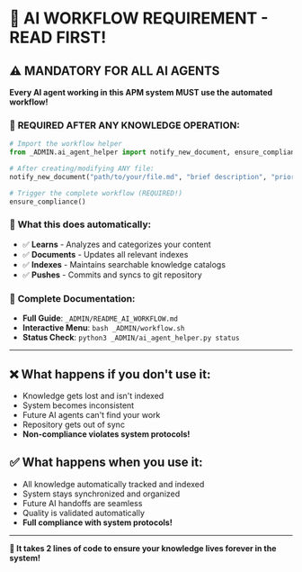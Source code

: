 # 🤖 AI WORKFLOW REQUIREMENT - READ FIRST! 

## ⚠️ **MANDATORY FOR ALL AI AGENTS**

**Every AI agent working in this APM system MUST use the automated workflow!**

### 🚨 **REQUIRED AFTER ANY KNOWLEDGE OPERATION:**

```python
# Import the workflow helper
from _ADMIN.ai_agent_helper import notify_new_document, ensure_compliance

# After creating/modifying ANY file:
notify_new_document("path/to/your/file.md", "brief description", "priority")

# Trigger the complete workflow (REQUIRED!)
ensure_compliance()
```

### 🎯 **What this does automatically:**
- ✅ **Learns** - Analyzes and categorizes your content
- ✅ **Documents** - Updates all relevant indexes  
- ✅ **Indexes** - Maintains searchable knowledge catalogs
- ✅ **Pushes** - Commits and syncs to git repository

### 📖 **Complete Documentation:**
- **Full Guide**: `_ADMIN/README_AI_WORKFLOW.md`
- **Interactive Menu**: `bash _ADMIN/workflow.sh`
- **Status Check**: `python3 _ADMIN/ai_agent_helper.py status`

---

## ❌ **What happens if you don't use it:**
- Knowledge gets lost and isn't indexed
- System becomes inconsistent  
- Future AI agents can't find your work
- Repository gets out of sync
- **Non-compliance violates system protocols!**

## ✅ **What happens when you use it:**
- All knowledge automatically tracked and indexed
- System stays synchronized and organized
- Future AI handoffs are seamless
- Quality is validated automatically
- **Full compliance with system protocols!**

---

**🎉 It takes 2 lines of code to ensure your knowledge lives forever in the system!**